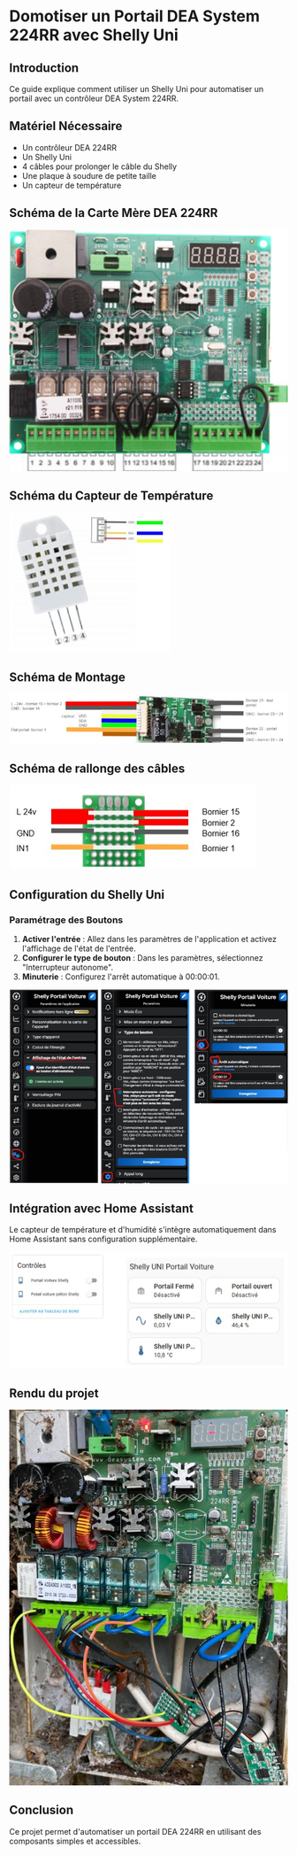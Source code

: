 # Domotiser un Portail DEA System 224RR avec Shelly Uni

## Introduction
Ce guide explique comment utiliser un Shelly Uni pour automatiser un portail avec un contrôleur DEA System 224RR.

## Matériel Nécessaire
- Un contrôleur DEA 224RR
- Un Shelly Uni
- 4 câbles pour prolonger le câble du Shelly
- Une plaque à soudure de petite taille
- Un capteur de température

## Schéma de la Carte Mère DEA 224RR

![Carte Mère DEA 224RR](images/dea_224rr.jpg)

## Schéma du Capteur de Température

![Capteur de Température](capteur_temperature.png.jpg)

## Schéma de Montage

![Schéma de Montage](schema_montage.png.jpg)

## Schéma de rallonge des câbles

![Schéma rallonge](carte.jpg)

## Configuration du Shelly Uni
### Paramétrage des Boutons
1. **Activer l'entrée** : Allez dans les paramètres de l'application et activez l'affichage de l'état de l'entrée.
2. **Configurer le type de bouton** : Dans les paramètres, sélectionnez "Interrupteur autonome".
3. **Minuterie** : Configurez l'arrêt automatique à 00:00:01.

![Configuration Shelly](configuration_shelly.jpg)


## Intégration avec Home Assistant
Le capteur de température et d'humidité s'intègre automatiquement dans Home Assistant sans configuration supplémentaire.

![Rendu HA](rendu_ha.jpg)

## Rendu du projet

![Rendu](projet.jpg)

## Conclusion
Ce projet permet d'automatiser un portail DEA 224RR en utilisant des composants simples et accessibles.

